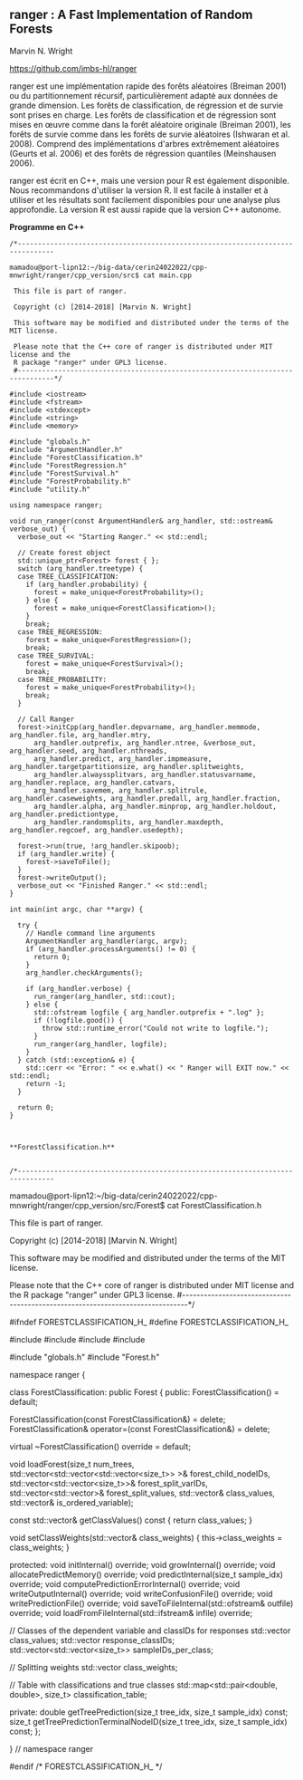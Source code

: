  ## ranger : A Fast Implementation of Random Forests

Marvin N. Wright

https://github.com/imbs-hl/ranger

ranger est une implémentation rapide des forêts aléatoires (Breiman 2001) ou du partitionnement récursif, 
particulièrement adapté aux données de grande dimension. Les forêts de classification, de régression et de survie sont prises en charge. 
Les forêts de classification et de régression sont mises en œuvre comme dans la forêt aléatoire originale (Breiman 2001), 
les forêts de survie comme dans les forêts de survie aléatoires (Ishwaran et al. 2008). 
Comprend des implémentations d'arbres extrêmement aléatoires (Geurts et al. 2006) et des forêts de régression quantiles (Meinshausen 2006).

ranger est écrit en C++, mais une version pour R est également disponible. 
Nous recommandons d'utiliser la version R. Il est facile à installer et à utiliser et les résultats sont facilement disponibles pour 
une analyse plus approfondie. La version R est aussi rapide que la version C++ autonome.

**Programme en C++**

    /*-------------------------------------------------------------------------------

    mamadou@port-lipn12:~/big-data/cerin24022022/cpp-mnwright/ranger/cpp_version/src$ cat main.cpp 

     This file is part of ranger.

     Copyright (c) [2014-2018] [Marvin N. Wright]

     This software may be modified and distributed under the terms of the MIT license.

     Please note that the C++ core of ranger is distributed under MIT license and the
     R package "ranger" under GPL3 license.
     #-------------------------------------------------------------------------------*/

    #include <iostream>
    #include <fstream>
    #include <stdexcept>
    #include <string>
    #include <memory>

    #include "globals.h"
    #include "ArgumentHandler.h"
    #include "ForestClassification.h"
    #include "ForestRegression.h"
    #include "ForestSurvival.h"
    #include "ForestProbability.h"
    #include "utility.h"

    using namespace ranger;

    void run_ranger(const ArgumentHandler& arg_handler, std::ostream& verbose_out) {
      verbose_out << "Starting Ranger." << std::endl;

      // Create forest object
      std::unique_ptr<Forest> forest { };
      switch (arg_handler.treetype) {
      case TREE_CLASSIFICATION:
        if (arg_handler.probability) {
          forest = make_unique<ForestProbability>();
        } else {
          forest = make_unique<ForestClassification>();
        }
        break;
      case TREE_REGRESSION:
        forest = make_unique<ForestRegression>();
        break;
      case TREE_SURVIVAL:
        forest = make_unique<ForestSurvival>();
        break;
      case TREE_PROBABILITY:
        forest = make_unique<ForestProbability>();
        break;
      }

      // Call Ranger
      forest->initCpp(arg_handler.depvarname, arg_handler.memmode, arg_handler.file, arg_handler.mtry,
          arg_handler.outprefix, arg_handler.ntree, &verbose_out, arg_handler.seed, arg_handler.nthreads,
          arg_handler.predict, arg_handler.impmeasure, arg_handler.targetpartitionsize, arg_handler.splitweights,
          arg_handler.alwayssplitvars, arg_handler.statusvarname, arg_handler.replace, arg_handler.catvars,
          arg_handler.savemem, arg_handler.splitrule, arg_handler.caseweights, arg_handler.predall, arg_handler.fraction,
          arg_handler.alpha, arg_handler.minprop, arg_handler.holdout, arg_handler.predictiontype,
          arg_handler.randomsplits, arg_handler.maxdepth, arg_handler.regcoef, arg_handler.usedepth);

      forest->run(true, !arg_handler.skipoob);
      if (arg_handler.write) {
        forest->saveToFile();
      }
      forest->writeOutput();
      verbose_out << "Finished Ranger." << std::endl;
    }

    int main(int argc, char **argv) {

      try {
        // Handle command line arguments
        ArgumentHandler arg_handler(argc, argv);
        if (arg_handler.processArguments() != 0) {
          return 0;
        }
        arg_handler.checkArguments();

        if (arg_handler.verbose) {
          run_ranger(arg_handler, std::cout);
        } else {
          std::ofstream logfile { arg_handler.outprefix + ".log" };
          if (!logfile.good()) {
            throw std::runtime_error("Could not write to logfile.");
          }
          run_ranger(arg_handler, logfile);
        }
      } catch (std::exception& e) {
        std::cerr << "Error: " << e.what() << " Ranger will EXIT now." << std::endl;
        return -1;
      }

      return 0;
    }
    
    
    
    **ForestClassification.h**
    
    
    /*-------------------------------------------------------------------------------

mamadou@port-lipn12:~/big-data/cerin24022022/cpp-mnwright/ranger/cpp_version/src/Forest$ cat  ForestClassification.h


 This file is part of ranger.

 Copyright (c) [2014-2018] [Marvin N. Wright]

 This software may be modified and distributed under the terms of the MIT license.

 Please note that the C++ core of ranger is distributed under MIT license and the
 R package "ranger" under GPL3 license.
 #-------------------------------------------------------------------------------*/

#ifndef FORESTCLASSIFICATION_H_
#define FORESTCLASSIFICATION_H_

#include <iostream>
#include <map>
#include <utility>
#include <vector>

#include "globals.h"
#include "Forest.h"

namespace ranger {

class ForestClassification: public Forest {
public:
  ForestClassification() = default;

  ForestClassification(const ForestClassification&) = delete;
  ForestClassification& operator=(const ForestClassification&) = delete;

  virtual ~ForestClassification() override = default;

  void loadForest(size_t num_trees, std::vector<std::vector<std::vector<size_t>> >& forest_child_nodeIDs,
      std::vector<std::vector<size_t>>& forest_split_varIDs, std::vector<std::vector<double>>& forest_split_values,
      std::vector<double>& class_values, std::vector<bool>& is_ordered_variable);

  const std::vector<double>& getClassValues() const {
    return class_values;
  }

  void setClassWeights(std::vector<double>& class_weights) {
    this->class_weights = class_weights;
  }

protected:
  void initInternal() override;
  void growInternal() override;
  void allocatePredictMemory() override;
  void predictInternal(size_t sample_idx) override;
  void computePredictionErrorInternal() override;
  void writeOutputInternal() override;
  void writeConfusionFile() override;
  void writePredictionFile() override;
  void saveToFileInternal(std::ofstream& outfile) override;
  void loadFromFileInternal(std::ifstream& infile) override;

  // Classes of the dependent variable and classIDs for responses
  std::vector<double> class_values;
  std::vector<uint> response_classIDs;
  std::vector<std::vector<size_t>> sampleIDs_per_class;

  // Splitting weights
  std::vector<double> class_weights;

  // Table with classifications and true classes
  std::map<std::pair<double, double>, size_t> classification_table;

private:
  double getTreePrediction(size_t tree_idx, size_t sample_idx) const;
  size_t getTreePredictionTerminalNodeID(size_t tree_idx, size_t sample_idx) const;
};

} // namespace ranger

#endif /* FORESTCLASSIFICATION_H_ */

